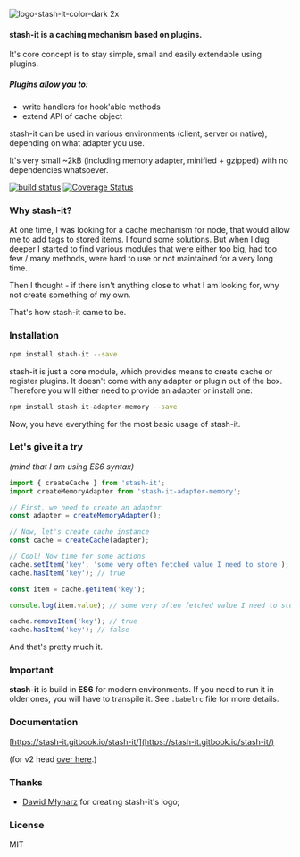 ![logo-stash-it-color-dark 2x](https://user-images.githubusercontent.com/1819138/30385483-99fd209c-98a7-11e7-85e2-595791d8d894.png)

#### stash-it is a caching mechanism based on plugins.

It's core concept is to stay simple, small and easily extendable using plugins.

##### Plugins allow you to:

* write handlers for hook'able methods
* extend API of cache object

stash-it can be used in various environments \(client, server or native\), depending on what adapter you use.

It's very small ~2kB \(including memory adapter, minified + gzipped\) with no dependencies whatsoever.

[![build status](https://img.shields.io/travis/smolak/stash-it/master.svg?style=flat-square)](https://travis-ci.org/smolak/stash-it)
[![Coverage Status](https://coveralls.io/repos/github/smolak/stash-it/badge.svg?branch=master)](https://coveralls.io/github/smolak/stash-it?branch=master)

### Why stash-it?

At one time, I was looking for a cache mechanism for node, that would allow me to add tags to stored items. I found some solutions. But when I dug deeper I started to find various modules that were either too big, had too few / many methods, were hard to use or not maintained for a very long time.

Then I thought - if there isn't anything close to what I am looking for, why not create something of my own.

That's how stash-it came to be.

### Installation

```bash
npm install stash-it --save
```

stash-it is just a core module, which provides means to create cache or register plugins. It doesn't come with any adapter or plugin out of the box. Therefore you will either need to provide an adapter or install one:

```bash
npm install stash-it-adapter-memory --save
```

Now, you have everything for the most basic usage of stash-it.

### Let's give it a try

_\(mind that I am using ES6 syntax\)_

```js
import { createCache } from 'stash-it';
import createMemoryAdapter from 'stash-it-adapter-memory';

// First, we need to create an adapter
const adapter = createMemoryAdapter();

// Now, let's create cache instance
const cache = createCache(adapter);

// Cool! Now time for some actions
cache.setItem('key', 'some very often fetched value I need to store');
cache.hasItem('key'); // true

const item = cache.getItem('key');

console.log(item.value); // some very often fetched value I need to store

cache.removeItem('key'); // true
cache.hasItem('key'); // false
```

And that's pretty much it.

### Important

**stash-it** is build in **ES6** for modern environments. If you need to run it in older ones,
you will have to transpile it. See `.babelrc` file for more details.

### Documentation

[https://stash-it.gitbook.io/stash-it/](https://stash-it.gitbook.io/stash-it/)

(for v2 head [over here](https://jaceks.gitbooks.io/stash-it/content/).)

### Thanks

* [Dawid Młynarz](http://mlynarz.com) for creating stash-it's logo;

### License

MIT
